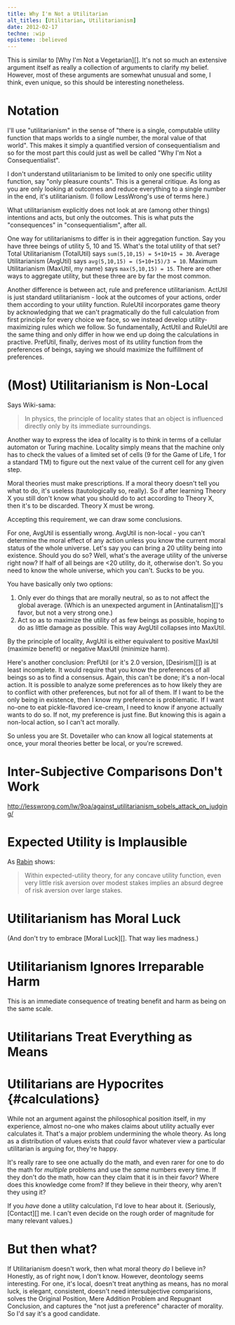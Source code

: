 ```yaml
---
title: Why I'm Not a Utilitarian
alt_titles: [Utilitarian, Utilitarianism]
date: 2012-02-17
techne: :wip
episteme: :believed
---
```


This is similar to [Why I'm Not a Vegetarian][]. It's not so much an extensive argument itself as really a collection of arguments to clarify my belief. However, most of these arguments are somewhat unusual and some, I think, even unique, so this should be interesting nonetheless. 

# Notation

I'll use "utilitarianism" in the sense of "there is a single, computable utility function that maps worlds to a single number, the moral value of that world". This makes it simply a quantified version of consequentialism and so for the most part this could just as well be called "Why I'm Not a Consequentialist".

I don't understand utilitarianism to be limited to only one specific utility function, say "only pleasure counts". This is a general critique. As long as you are only looking at outcomes and reduce everything to a single number in the end, it's utilitarianism. (I follow LessWrong's use of terms here.)

What utilitarianism explicitly does not look at are (among other things) intentions and acts, but only the outcomes. This is what puts the "consequences" in "consequentialism", after all.

One way for utilitarianisms to differ is in their aggregation function. Say you have three beings of utility 5, 10 and 15. What's the total utility of that set? Total Utilitarianism (TotalUtil) says `sum(5,10,15) = 5+10+15 = 30`. Average Utilitarianism (AvgUtil) says `avg(5,10,15) = (5+10+15)/3 = 10`. Maximum Utilitarianism (MaxUtil, my name) says `max(5,10,15) = 15`. There are other ways to aggregate utility, but these three are by far the most common.

Another difference is between act, rule and preference utilitarianism. ActUtil is just standard utilitarianism - look at the outcomes of your actions, order them according to your utility function. RuleUtil incorporates game theory by acknowledging that we can't pragmatically do the full calculation from first principle for every choice we face, so we instead develop utility-maximizing rules which we follow. So fundamentally, ActUtil and RuleUtil are the same thing and only differ in how we end up doing the calculations in practive. PrefUtil, finally, derives most of its utility function from the preferences of beings, saying we should maximize the fulfillment of preferences.

# (Most) Utilitarianism is Non-Local

Says Wiki-sama:

> In physics, the principle of locality states that an object is influenced directly only by its immediate surroundings.

Another way to express the idea of locality is to think in terms of a cellular automaton or Turing machine. Locality simply means that the machine only has to check the values of a limited set of cells (9 for the Game of Life, 1 for a standard TM) to figure out the next value of the current cell for any given step.

Moral theories must make prescriptions. If a moral theory doesn't tell you what to do, it's useless (tautologically so, really). So if after learning Theory X you still don't know what you should do to act according to Theory X, then it's to be discarded. Theory X must be wrong.

Accepting this requirement, we can draw some conclusions. 

For one, AvgUtil is essentially wrong. AvgUtil is non-local - you can't determine the moral effect of any action unless you know the current moral status of the whole universe. Let's say you can bring a 20 utility being into existence. Should you do so? Well, what's the average utility of the universe right now? If half of all beings are <20 utility, do it, otherwise don't. So you need to know the whole universe, which you can't. Sucks to be you. 

You have basically only two options:

1. Only ever do things that are morally neutral, so as to not affect the global average. (Which is an unexpected argument in [Antinatalism][]'s favor, but not a very strong one.)
2. Act so as to maximize the utility of as few beings as possible, hoping to do as little damage as possible. This way AvgUtil collapses into MaxUtil.

By the principle of locality, AvgUtil is either equivalent to positive MaxUtil (maximize benefit) or negative MaxUtil (minimize harm).

Here's another conclusion: PrefUtil (or it's 2.0 version, [Desirism][]) is at least incomplete. It would require that you know the preferences of all beings so as to find a consensus. Again, this can't be done; it's a non-local action. It is possible to analyze some preferences as to how likely they are to conflict with other preferences, but not for all of them. If I want to be the only being in existence, then I know my preference is problematic. If I want no-one to eat pickle-flavored ice-cream, I need to know if anyone actually wants to do so. If not, my preference is just fine. But knowing this is again a non-local action, so I can't act morally.

So unless you are St. Dovetailer who can know all logical statements at once, your moral theories better be local, or you're screwed.

# Inter-Subjective Comparisons Don't Work

http://lesswrong.com/lw/9oa/against_utilitarianism_sobels_attack_on_judging/

# Expected Utility is Implausible

As [Rabin][] shows:

> Within expected-utility theory, for any concave utility function, even very little risk aversion over modest stakes implies an absurd degree of risk aversion over large stakes.

[Rabin]: http://www.nber.org/~rosenbla/econ311/syllabus/rabincallibration.pdf

# Utilitarianism has Moral Luck

(And don't try to embrace [Moral Luck][]. That way lies madness.)

# Utilitarianism Ignores Irreparable Harm

This is an immediate consequence of treating benefit and harm as being on the same scale.

# Utilitarians Treat Everything as Means

# Utilitarians are Hypocrites {#calculations}

While not an argument against the philosophical position itself, in my experience, almost no-one who makes claims about utility actually ever calculates it. That's a major problem undermining the whole theory. As long as a distribution of values exists that *could* favor whatever view a particular utilitarian is arguing for, they're happy.

It's really rare to see one actually do the math, and even rarer for one to do the math for *multiple* problems and use the *same* numbers every time. If they don't do the math, how can they claim that it is in their favor? Where does this knowledge come from? If they believe in their theory, why aren't they using it?

If you *have* done a utility calculation, I'd love to hear about it. (Seriously, [Contact][] me. I can't even decide on the rough order of magnitude for many relevant values.) 

# But then what?

If Utilitarianism doesn't work, then what moral theory *do* I believe in? Honestly, as of right now, I don't know. However, deontology seems interesting. For one, it's local, doesn't treat anything as means, has no moral luck, is elegant, consistent, doesn't need intersubjective comparisions, solves the Original Position, Mere Addition Problem and Repugnant Conclusion, and captures the "not just a preference" character of morality. So I'd say it's a good candidate.
